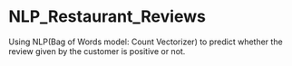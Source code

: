 # NLP_Restaurant_Reviews
Using NLP(Bag of Words model: Count Vectorizer) to predict whether the review given by the customer is positive or not.
